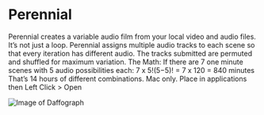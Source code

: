 # Perennial

Perennial creates a variable audio film from your local video and audio files.
It’s not just a loop. Perennial assigns multiple audio tracks to each scene so that every iteration has different audio. The tracks submitted are permuted and shuffled for maximum variation.
The Math: If there are 7 one minute scenes with 5 audio possibilities each:
7 x 5!(5−5)! = 7 x 120 = 840 minutes
That’s 14 hours of different combinations.
Mac only. Place in applications then Left Click > Open


![Image of Daffograph](https://i.redd.it/m8chc4v1u59y.png)

